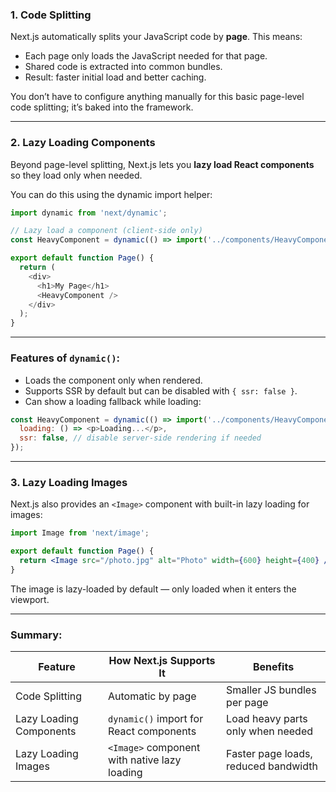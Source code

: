 ### 1. **Code Splitting**

Next.js automatically splits your JavaScript code by **page**. This means:

* Each page only loads the JavaScript needed for that page.
* Shared code is extracted into common bundles.
* Result: faster initial load and better caching.

You don’t have to configure anything manually for this basic page-level code splitting; it’s baked into the framework.

---

### 2. **Lazy Loading Components**

Beyond page-level splitting, Next.js lets you **lazy load React components** so they load only when needed.

You can do this using the dynamic import helper:

```js
import dynamic from 'next/dynamic';

// Lazy load a component (client-side only)
const HeavyComponent = dynamic(() => import('../components/HeavyComponent'));

export default function Page() {
  return (
    <div>
      <h1>My Page</h1>
      <HeavyComponent />
    </div>
  );
}
```

---

### Features of `dynamic()`:

* Loads the component only when rendered.
* Supports SSR by default but can be disabled with `{ ssr: false }`.
* Can show a loading fallback while loading:

```js
const HeavyComponent = dynamic(() => import('../components/HeavyComponent'), {
  loading: () => <p>Loading...</p>,
  ssr: false, // disable server-side rendering if needed
});
```

---

### 3. **Lazy Loading Images**

Next.js also provides an `<Image>` component with built-in lazy loading for images:

```jsx
import Image from 'next/image';

export default function Page() {
  return <Image src="/photo.jpg" alt="Photo" width={600} height={400} />;
}
```

The image is lazy-loaded by default — only loaded when it enters the viewport.

---

### Summary:

| Feature                 | How Next.js Supports It                      | Benefits                             |
| ----------------------- | -------------------------------------------- | ------------------------------------ |
| Code Splitting          | Automatic by page                            | Smaller JS bundles per page          |
| Lazy Loading Components | `dynamic()` import for React components      | Load heavy parts only when needed    |
| Lazy Loading Images     | `<Image>` component with native lazy loading | Faster page loads, reduced bandwidth |